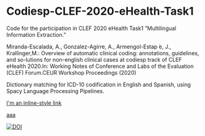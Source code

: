 # Codiesp-CLEF-2020-eHealth-Task1

Code for the participation in CLEF 2020 eHealth Task1  ”Multilingual Information Extraction.”

Miranda-Escalada, A., Gonzalez-Agirre, A., Armengol-Estap ́e, J., Krallinger,M.: Overview of automatic clinical coding: annotations, guidelines, and so-lutions for non-english clinical cases at codiesp track of CLEF eHealth 2020.In: Working Notes of Conference and Labs of the Evaluation (CLEF) Forum.CEUR Workshop Proceedings (2020)

Dictionary matching for ICD-10 codification in English and Spanish, using Spacy Language Processing Pipelines.


[I'm an inline-style link](https://zenodo.org/record/3758054)

[aaa](https://doi.org/10.5281/zenodo.3706838,https://doi.org/10.5281/zenodo.3706838)


[![DOI](https://zenodo.org/badge/DOI/10.5281/zenodo.3693570.svg)](https://doi.org/10.5281/zenodo.3693570)

